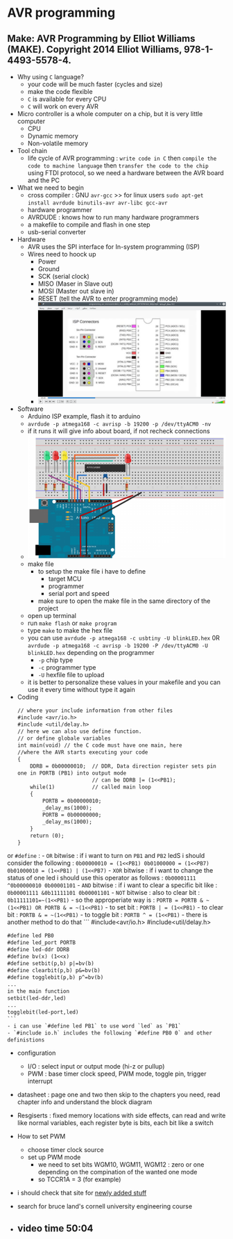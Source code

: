 # AVR programming
## Make: AVR Programming by Elliot Williams (MAKE). Copyright 2014 Elliot Williams, 978-1-4493-5578-4.
- Why using `C` language?
    - your code will be much faster (cycles and size)
    - make the code flexible
    - `C` is available for every CPU
    - `C` will work on every AVR
- Micro controller is a whole computer on a chip, but it is very little computer
    - CPU
    - Dynamic memory
    - Non-volatile memory
- Tool chain
    - life cycle of AVR programming : `write code in C` then `compile the code to machine language` then `transfer the code to the chip` using FTDI protocol, so we need a hardware between the AVR board and the PC
- What we need to begin
    - cross compiler : GNU `avr-gcc` >> for linux users `sudo apt-get install avrdude binutils-avr avr-libc gcc-avr`
    - hardware programmer
    - AVRDUDE : knows how to run many hardware programmers
    - a makefile to compile and flash in one step
    - usb-serial converter
- Hardware
    - AVR uses the SPI interface for In-system programming (ISP)
    - Wires need to hoock up
        - Power
        - Ground
        - SCK (serial clock)
        - MISO (Maser in Slave out)
        - MOSI (Master out slave in)
        - RESET (tell the AVR to enter programming mode)
        - ![isp](isp.png)
- Software
    - Arduino ISP example, flash it to arduino
    - `avrdude -p atmega168 -c avrisp -b 19200 -p /dev/ttyACM0 -nv`
    - if it runs it will give info about board, if not recheck connections
    - ![arduino](arduino.png)
    - make file
        - to setup the make file i have to define
            - target MCU
            - programmer
            - serial port and speed
        - make sure to open the make file in the same directory of the project
    - open up terminal
    - run `make flash` or `make program`
    - type `make` to make the hex file
    - you can use `avrdude -p atmega168 -c usbtiny -U blinkLED.hex` 0R `avrdude -p atmega168 -c avrisp -b 19200 -P /dev/ttyACM0 -U blinkLED.hex` depending on the programmer
        - `-p` chip type
        - `-c` programmer type
        - `-U` hexfile file to upload
    - it is better to personalize these values in your makefile and you can use it every time without type it again
- Coding
    ```
    // where your include information from other files
    #include <avr/io.h>
    #include <util/delay.h>
    // here we can also use define function.
    // or define globale variables
    int main(void) // the C code must have one main, here                  //where the AVR starts executing your code
    {
        DDRB = 0b00000010;  // DDR, Data direction register sets pin one in PORTB (PB1) into output mode
                            // can be DDRB |= (1<<PB1); 
        while(1)            // called main loop
        {
            PORTB = 0b00000010;
            _delay_ms(1000);
            PORTB = 0b00000000;
            _delay_ms(1000);
        }
        return (0);
    }
    ```
 or `#define` : 
    - `OR` bitwise : if i want to turn on `PB1` and `PB2` ledS i should consider the following :
    ```
    0b00000010 = (1<<PB1)
    0b01000000 = (1<<PB7)
    0b01000010 = (1<<PB1) | (1<<PB7)
    ```
    - `XOR` bitwise : if i want to change the status of one led i should use this operator as follows :
    ```
     0b00001111
    ^0b00000010
     0b00001101
    ```
    - `AND` bitwise : if i want to clear a specific bit like :
    ```
     0b00001111
    &0b11111101
     0b00001101
    ```
    - `NOT` bitwise : also to clear bit :
    ```
    0b11111101=~(1<<PB1)
    ```
    - so the approperiate way is :
    ```
    PORTB = PORTB & ~(1<<PB1)
    OR
    PORTB & = ~(1<<PB1)
    ```
    - to set bit :
    ```
    PORTB | = (1<<PB1)
    ```
    - to clear bit :
    ```
    PORTB & = ~(1<<PB1)
    ```
    - to toggle bit :
    ```
    PORTB ^ = (1<<PB1)
    ```
    - there is another method to do that
    ```
    #include<avr/io.h>
    #include<util/delay.h>

    #define led PB0
    #define led_port PORTB
    #define led-ddr DDRB
    #define bv(x) (1<<x)
    #define setbit(p,b) p|=bv(b)
    #define clearbit(p,b) p&=bv(b)
    #define togglebit(p,b) p^=bv(b)
    ...
    in the main function
    setbit(led-ddr,led)
    ...
    togglebit(led-port,led)
    ```
    - i can use `#define led PB1` to use word `led` as `PB1`
    - `#include io.h` includes the following `#define PB0 0` and other definistions
- configuration
    - I/O : select input or output mode (hi-z or pullup)
    - PWM : base timer clock speed, PWM mode, toggle pin, trigger interrupt
- datasheet : page one and two then skip to the chapters you need, read chapter info and understand the block diagram
- Resgiserts : fixed memory locations with side effects, can read and write like normal variables, each register byte is bits, each bit like a switch
- How to set PWM
    - choose timer clock source
    - set up PWM mode
        - we need to set bits WGM10, WGM11, WGM12 : zero or one depending on the compination of the wanted one mode
        - so TCCR1A = 3 (for example)
- i should check that site for [newly added stuff](http://littlehacks.org) 
- search for bruce land's cornell university engineering course


- video time 50:04
    - 

